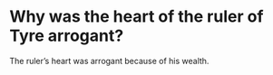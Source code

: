 # Why was the heart of the ruler of Tyre arrogant?

The ruler’s heart was arrogant because of his wealth.
